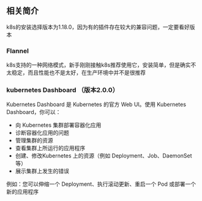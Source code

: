 ## 相关简介

k8s的安装选择版本为1.18.0，因为有的插件存在较大的兼容问题，一定要看好版本

### Flannel

k8s支持的一种网络模式，新手刚刚接触k8s推荐使用它，安装简单，但是确实不太稳定，而且性能也不是太好，在生产环境中并不是很推荐

### kubernetes Dashboard （版本2.0.0）

Kubernetes Dashboard 是 Kubernetes 的官方 Web UI。使用 Kubernetes Dashboard，你可以：

- 向 Kubernetes 集群部署容器化应用
- 诊断容器化应用的问题
- 管理集群的资源
- 查看集群上所运行的应用程序
- 创建、修改Kubernetes 上的资源（例如 Deployment、Job、DaemonSet等）
- 展示集群上发生的错误

例如：您可以伸缩一个 Deployment、执行滚动更新、重启一个 Pod 或部署一个新的应用程序

